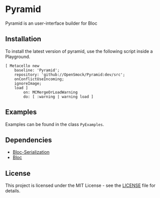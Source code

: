 # Pyramid
Pyramid is an user-interface builder for Bloc


## Installation

To install the latest version of pyramid, use the following script inside a Playground.

```st
[ Metacello new
	baseline: 'Pyramid';
	repository: 'github://OpenSmock/Pyramid:dev/src';
	onConflictUseIncoming;
	ignoreImage;
	load ]
		on: MCMergeOrLoadWarning
		do: [ :warning | warning load ]
```

## Examples

Examples can be found in the class `PyExamples`.

## Dependencies

- [Bloc-Serialization](https://github.com/OpenSmock/Bloc-Serialization)
- [Bloc](https://github.com/pharo-graphics/Bloc)

## License

This project is licensed under the MIT License - see the [LICENSE](LICENSE) file for details.
